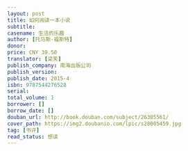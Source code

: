 ```yaml
---
layout: post
title: 如何阅读一本小说
subtitle:
casename: 生活的乐趣
author: [托马斯·福斯特]
donor: 
price: CNY 39.50
translator: [梁笑]
publish_company: 南海出版公司
publish_version: 
publish_date: 2015-4
isbn: 9787544276528
serial: 
total_volume: 1
borrower: []
borrow_date: []
douban_url: http://book.douban.com/subject/26305561/
cover_path: https://img2.doubanio.com/lpic/s28005459.jpg
tag: [书评]
read_status: 想读
---
```

